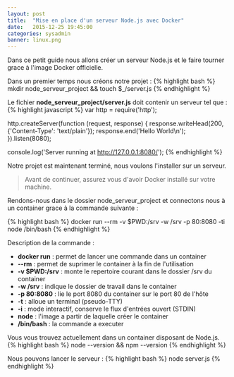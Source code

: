 ```yaml
---
layout: post
title:  "Mise en place d'un serveur Node.js avec Docker"
date:   2015-12-25 19:45:00
categories: sysadmin
banner: linux.png
---
```

Dans ce petit guide nous allons créer un serveur Node.js et le faire tourner grace à l'image Docker officielle.

Dans un premier temps nous créons notre projet :
{% highlight bash %}
mkdir node_serveur_project && touch $_/server.js
{% endhighlight %}

Le fichier __node_serveur_project/server.js__ doit contenir un serveur tel que :
{% highlight javascript %}
var http = require('http');

http.createServer(function (request, response) {
  response.writeHead(200, {'Content-Type': 'text/plain'});
  response.end('Hello World\n');
}).listen(8080);

console.log('Server running at http://127.0.0.1:8080/');
{% endhighlight %}

Notre projet est maintenant terminé, nous voulons l'installer sur un serveur.

> Avant de continuer, assurez vous d'avoir Docker installé sur votre machine.

Rendons-nous dans le dossier node_serveur_project et connectons nous à un container grace à la commande suivante :

{% highlight bash %}
docker run --rm -v $PWD:/srv -w /srv -p 80:8080 -ti node /bin/bash
{% endhighlight %}

Description de la commande :    
- __docker run__ : permet de lancer une commande dans un container
- __--rm__ : permet de suprimer le container à la fin de l'utilisation
- __-v $PWD:/srv__ : monte le repertoire courant dans le dossier /srv du container
- __-w /srv__ : indique le dossier de travail dans le container
- __-p 80:8080__ : lie le port 8080 du container sur le port 80 de l'hôte
- __-t__ : alloue un terminal (pseudo-TTY)
- __-i__ : mode interactif, conserve le flux d'entrées ouvert (STDIN)
- __node__ : l'image a partir de laquelle créer le container
- __/bin/bash__ : la commande a executer

Vous vous trouvez actuellement dans un container disposant de Node.js.
{% highlight bash %}
node --version && npm --version
{% endhighlight %}

Nous pouvons lancer le serveur :
{% highlight bash %}
node server.js
{% endhighlight %}
